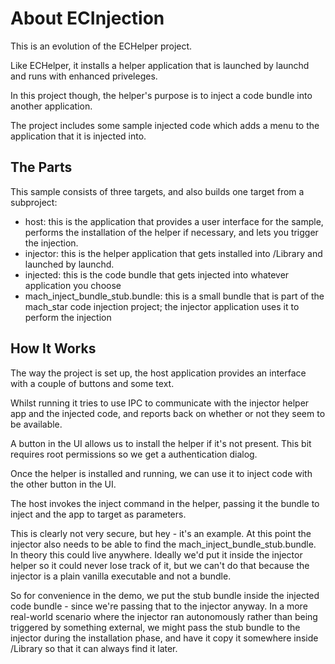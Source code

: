 About ECInjection
================

This is an evolution of the ECHelper project.

Like ECHelper, it installs a helper application that is launched by launchd and runs with enhanced priveleges. 

In this project though, the helper's purpose is to inject a code bundle into another application.

The project includes some sample injected code which adds a menu to the application that it is injected into.

The Parts
---------

This sample consists of three targets, and also builds one target from a subproject:

- host: this is the application that provides a user interface for the sample, performs the installation of the helper if necessary, and lets you trigger the injection.
- injector: this is the helper application that gets installed into /Library and launched by launchd.
- injected: this is the code bundle that gets injected into whatever application you choose
- mach_inject_bundle_stub.bundle: this is a small bundle that is part of the mach_star code injection project; the injector application uses it to perform the injection

How It Works
------------

The way the project is set up, the host application provides an interface with a couple of buttons and some text.

Whilst running it tries to use IPC to communicate with the injector helper app and the injected code, and reports back on whether or not they seem to be available.

A button in the UI allows us to install the helper if it's not present. This bit requires root permissions so we get a authentication dialog.

Once the helper is installed and running, we can use it to inject code with the other button in the UI.

The host invokes the inject command in the helper, passing it the bundle to inject and the app to target as parameters. 

This is clearly not very secure, but hey - it's an example. At this point the injector also needs to be able to find the mach_inject_bundle_stub.bundle. In theory this could live anywhere. Ideally we'd put it inside the injector helper so it could never lose track of it, but we can't do that because the injector is a plain vanilla executable and not a bundle. 

So for convenience in the demo, we put the stub bundle inside the injected code bundle - since we're passing that to the injector anyway. In a more real-world scenario where the injector ran autonomously rather than being triggered by something external, we might pass the stub bundle to the injector during the installation phase, and have it copy it somewhere inside /Library so that it can always find it later.
